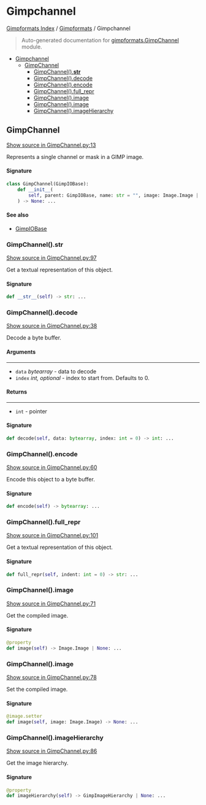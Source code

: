 # Gimpchannel

[Gimpformats Index](../README.md#gimpformats-index) / [Gimpformats](./index.md#gimpformats) / Gimpchannel

> Auto-generated documentation for [gimpformats.GimpChannel](../../../gimpformats/GimpChannel.py) module.

- [Gimpchannel](#gimpchannel)
  - [GimpChannel](#gimpchannel)
    - [GimpChannel().__str__](#gimpchannel()__str__)
    - [GimpChannel().decode](#gimpchannel()decode)
    - [GimpChannel().encode](#gimpchannel()encode)
    - [GimpChannel().full_repr](#gimpchannel()full_repr)
    - [GimpChannel().image](#gimpchannel()image)
    - [GimpChannel().image](#gimpchannel()image-1)
    - [GimpChannel().imageHierarchy](#gimpchannel()imagehierarchy)

## GimpChannel

[Show source in GimpChannel.py:13](../../../gimpformats/GimpChannel.py#L13)

Represents a single channel or mask in a GIMP image.

#### Signature

```python
class GimpChannel(GimpIOBase):
    def __init__(
        self, parent: GimpIOBase, name: str = "", image: Image.Image | None = None
    ) -> None: ...
```

#### See also

- [GimpIOBase](./GimpIOBase.md#gimpiobase)

### GimpChannel().__str__

[Show source in GimpChannel.py:97](../../../gimpformats/GimpChannel.py#L97)

Get a textual representation of this object.

#### Signature

```python
def __str__(self) -> str: ...
```

### GimpChannel().decode

[Show source in GimpChannel.py:38](../../../gimpformats/GimpChannel.py#L38)

Decode a byte buffer.

#### Arguments

----
 - `data` *bytearray* - data to decode
 - `index` *int, optional* - index to start from. Defaults to 0.

#### Returns

-------
 - `int` - pointer

#### Signature

```python
def decode(self, data: bytearray, index: int = 0) -> int: ...
```

### GimpChannel().encode

[Show source in GimpChannel.py:60](../../../gimpformats/GimpChannel.py#L60)

Encode this object to a byte buffer.

#### Signature

```python
def encode(self) -> bytearray: ...
```

### GimpChannel().full_repr

[Show source in GimpChannel.py:101](../../../gimpformats/GimpChannel.py#L101)

Get a textual representation of this object.

#### Signature

```python
def full_repr(self, indent: int = 0) -> str: ...
```

### GimpChannel().image

[Show source in GimpChannel.py:71](../../../gimpformats/GimpChannel.py#L71)

Get the compiled image.

#### Signature

```python
@property
def image(self) -> Image.Image | None: ...
```

### GimpChannel().image

[Show source in GimpChannel.py:78](../../../gimpformats/GimpChannel.py#L78)

Set the compiled image.

#### Signature

```python
@image.setter
def image(self, image: Image.Image) -> None: ...
```

### GimpChannel().imageHierarchy

[Show source in GimpChannel.py:86](../../../gimpformats/GimpChannel.py#L86)

Get the image hierarchy.

#### Signature

```python
@property
def imageHierarchy(self) -> GimpImageHierarchy | None: ...
```